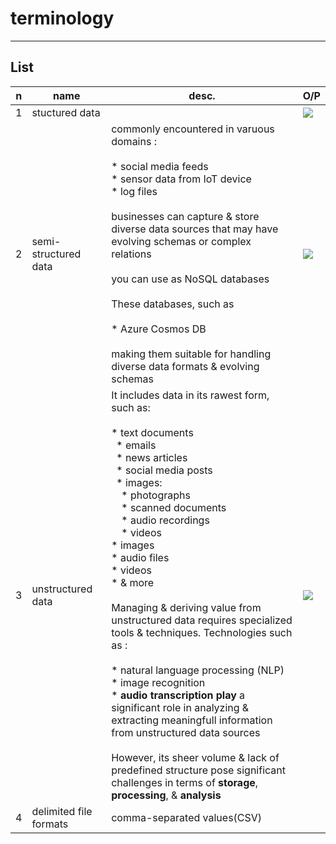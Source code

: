 # terminology

---

## List
|n|name|desc.|O/P|
|-|----|-----|---|
|1|stuctured data||<img src="https://i.imgur.com/A1lvXzq.png">|
|2|semi-structured data|commonly encountered in varuous domains :<br/><br/>* social media feeds<br/>* sensor data from IoT device<br/>* log files<br/><br/>businesses can capture & store diverse data sources that may have evolving schemas or complex relations<br/><br/>you can use as NoSQL databases<br/><br/>These databases, such as<br/><br/>* Azure Cosmos DB<br/><br/>making them suitable for handling diverse data formats & evolving schemas|<img src="https://i.imgur.com/ZcIuxpR.png">|
|3|unstructured data|It includes data in its rawest form, such as:<br/><br/>* text documents<br/>&ensp;* emails<br/>&ensp;* news articles<br/>&ensp;* social media posts<br/>&ensp;* images:<br/>&ensp;&ensp;* photographs<br/>&ensp;&ensp;* scanned documents<br/>&ensp;&ensp;* audio recordings<br/>&ensp;&ensp;* videos<br/>* images<br/>* audio files<br/>* videos<br/>* & more<br/><br/>Managing & deriving value from unstructured data requires specialized tools & techniques. Technologies such as :<br/><br/>* natural language processing (NLP)<br/>* image recognition<br/>* **audio transcription play** a significant role in analyzing & extracting meaningfull information from unstructured data sources<br/><br/>However, its sheer volume & lack of predefined structure pose significant challenges in terms of **storage**, **processing**, & **analysis**|<img src="https://i.imgur.com/aBy7YNH.png">|
|4|delimited file formats|comma-separated values(CSV)|
